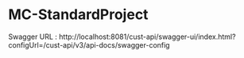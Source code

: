 # MC-StandardProject

Swagger URL : http://localhost:8081/cust-api/swagger-ui/index.html?configUrl=/cust-api/v3/api-docs/swagger-config